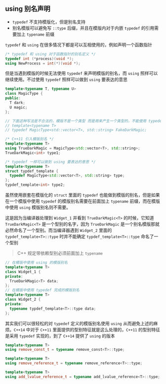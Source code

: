 ## using 别名声明

- `typedef` 不支持模版化，但是别名支持
- 别名模版可以避免写 `::type` 后缀，并且在模版内对于内嵌 `typedef` 的引用需要加上 `typename` 前缀

`typedef` 和 `using` 在很多情况下都是可以互相使用的，例如声明一个函数指针

```c++
/* typedef 和 using 对于函数指针的别名定义 */
typedef int (*process)(void *);
using NewProcess = int(*)(void *);
```

但是当遇到模版的时候无法使用 `typedef` 来声明模版的别名，而 `using` 照样可以继续使用。不过使用 `typedef` 照样可以做到 `using` 要表达的意思

```c++
template<typename T, typename U>
class MagicType {
public:
  T dark;
  U magic;
};

// 下面这种写法是不合法的，模版不是一个类型 而是用来产生一个类型的，不能使用 typedef
// template<typename T>
// typedef MagicType<std::vector<T>, std::string> FakeDarkMagic;

/* C++11 引入模版别名 */
template<typename T>
using TrueDarkMagic = MagicType<std::vector<T>, std::string>;
TrueDarkMagic<int> type1;

/* typedef 一样可以做到 using 要表达的意思 */
template<typename T>
struct typdef_template {
  typedef MagicType<std::vector<T>, std::string> type;
};
typdef_template<int> type2;
```

虽然使用嵌套在模版化的 `struct` 里面的 `typedef` 也能做到模版的别名，但是如果在一个模版中使用 `typedef` 的模版别名需要在前面加上 `typename` 前缀，而在模版中使用 `using` 模版别名则不需要。

这是因为当编译器处理到 `Widget_1` 并看到 `TrueDarkMagic<T>` 的时候，它知道 `TrueDarkMagic<T>` 是一个型别的名字，因为 `TrueDarkMagic` 是一个别名模版那就必然命名了一个型别。而当编译器遇到 `Widget_2` 里面的 `typdef_template<T>::type` 时并不能确定 `typdef_template<T>::type` 命名了一个型别

> C++ 规定带依赖型别必须前面加上 `typename`

```c++
// 在模版中使用 using 的模版别名
template<typename T>
class Widget_1 {
private:
  TrueDarkMagic<T> data;
};
// 在模版中使用 typedef 完成的模版别名
template<typename T>
class Widget_2 {
private:
  typename typdef_template<T>::type data;
};
```

其实我们可以很轻松的对 `typedef` 定义的模版别名使用 `using` 从而避免上述的麻烦。`C++14` 中对于 `C++11` 里面提供的型别特征就是这么处理的，`C++11` 的型别特征是采用 `typedef` 实现的，到了 `C++14` 提供了 `using` 的版本

```c++
template<typename T>
using remove_const_t = typename remove_const<T>::type;

template<typename T>
using remove_reference_t = typename remove_reference<T>::type;

template<typename T>
using add_lvalue_reference_t = typename add_lvalue_reference<T>::type;
```

